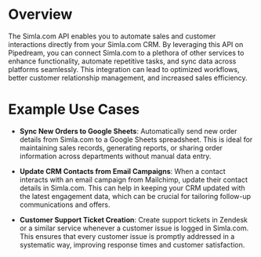 # Overview

The Simla.com API enables you to automate sales and customer interactions directly from your Simla.com CRM. By leveraging this API on Pipedream, you can connect Simla.com to a plethora of other services to enhance functionality, automate repetitive tasks, and sync data across platforms seamlessly. This integration can lead to optimized workflows, better customer relationship management, and increased sales efficiency.

# Example Use Cases

- **Sync New Orders to Google Sheets**: Automatically send new order details from Simla.com to a Google Sheets spreadsheet. This is ideal for maintaining sales records, generating reports, or sharing order information across departments without manual data entry.

- **Update CRM Contacts from Email Campaigns**: When a contact interacts with an email campaign from Mailchimp, update their contact details in Simla.com. This can help in keeping your CRM updated with the latest engagement data, which can be crucial for tailoring follow-up communications and offers.

- **Customer Support Ticket Creation**: Create support tickets in Zendesk or a similar service whenever a customer issue is logged in Simla.com. This ensures that every customer issue is promptly addressed in a systematic way, improving response times and customer satisfaction.
